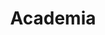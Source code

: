 ---
layout: projects
title: Academia
show_collection: academia
description: >
  Academic research projects I have worked on.
no_groups: true
---